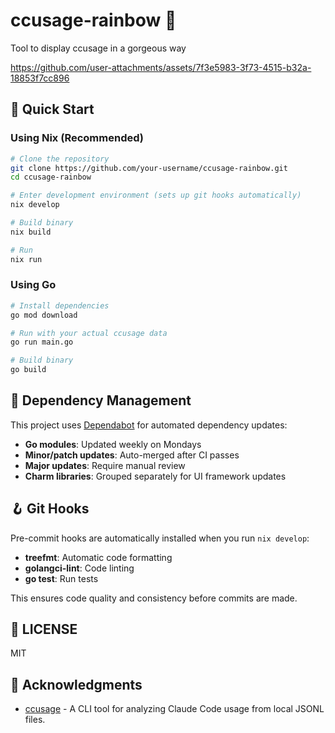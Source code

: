 # ccusage-rainbow 🌈

Tool to display ccusage in a gorgeous way

https://github.com/user-attachments/assets/7f3e5983-3f73-4515-b32a-18853f7cc896

## 🚀 Quick Start

### Using Nix (Recommended)

```bash
# Clone the repository
git clone https://github.com/your-username/ccusage-rainbow.git
cd ccusage-rainbow

# Enter development environment (sets up git hooks automatically)
nix develop

# Build binary
nix build

# Run
nix run
```

### Using Go

```bash
# Install dependencies
go mod download

# Run with your actual ccusage data
go run main.go

# Build binary
go build
```

## 🔄 Dependency Management

This project uses [Dependabot](https://docs.github.com/code-security/dependabot) for automated dependency updates:

- **Go modules**: Updated weekly on Mondays
- **Minor/patch updates**: Auto-merged after CI passes
- **Major updates**: Require manual review
- **Charm libraries**: Grouped separately for UI framework updates

## 🪝 Git Hooks

Pre-commit hooks are automatically installed when you run `nix develop`:

- **treefmt**: Automatic code formatting
- **golangci-lint**: Code linting
- **go test**: Run tests

This ensures code quality and consistency before commits are made.

## 📝 LICENSE

MIT

## 🙏 Acknowledgments

- [ccusage](https://github.com/ryoppippi/ccusage) - A CLI tool for analyzing Claude Code usage from local JSONL files.
